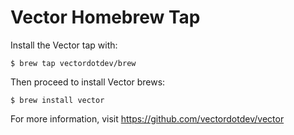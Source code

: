 # Vector Homebrew Tap

Install the Vector tap with:

    $ brew tap vectordotdev/brew

Then proceed to install Vector brews:

    $ brew install vector

For more information, visit https://github.com/vectordotdev/vector
